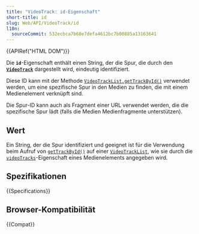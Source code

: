 ```yaml
---
title: "VideoTrack: id-Eigenschaft"
short-title: id
slug: Web/API/VideoTrack/id
l10n:
  sourceCommit: 532ecbca7b68e7defa4612bc7b00885a13163641
---
```


{{APIRef("HTML DOM")}}

Die **`id`**-Eigenschaft enthält einen String, der die Spur, die durch den **[`VideoTrack`](/de/docs/Web/API/VideoTrack)** dargestellt wird, eindeutig identifiziert.

Diese ID kann mit der Methode [`VideoTrackList.getTrackById()`](/de/docs/Web/API/VideoTrackList/getTrackById) verwendet werden, um eine spezifische Spur in den Medien zu finden, die mit einem Medienelement verknüpft sind.

Die Spur-ID kann auch als Fragment einer URL verwendet werden, die die spezifische Spur lädt (falls die Medien Medienfragmente unterstützen).

## Wert

Ein String, der die Spur identifiziert und geeignet ist für die Verwendung beim Aufruf von [`getTrackById()`](/de/docs/Web/API/VideoTrackList/getTrackById) auf einer [`VideoTrackList`](/de/docs/Web/API/VideoTrackList), wie sie durch die [`videoTracks`](/de/docs/Web/API/HTMLMediaElement/videoTracks)-Eigenschaft eines Medienelements angegeben wird.

## Spezifikationen

{{Specifications}}

## Browser-Kompatibilität

{{Compat}}
